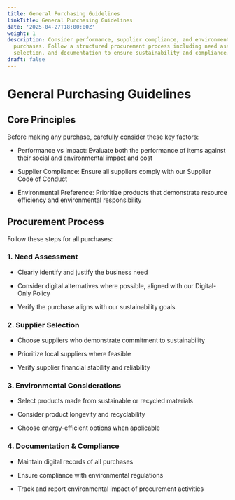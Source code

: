 ```yaml
---
title: General Purchasing Guidelines
linkTitle: General Purchasing Guidelines
date: '2025-04-27T18:00:00Z'
weight: 1
description: Consider performance, supplier compliance, and environmental impact before
  purchases. Follow a structured procurement process including need assessment, supplier
  selection, and documentation to ensure sustainability and compliance.
draft: false
---
```


# General Purchasing Guidelines

## Core Principles

Before making any purchase, carefully consider these key factors:

- Performance vs Impact: Evaluate both the performance of items against their social and environmental impact and cost

- Supplier Compliance: Ensure all suppliers comply with our Supplier Code of Conduct

- Environmental Preference: Prioritize products that demonstrate resource efficiency and environmental responsibility

## Procurement Process

Follow these steps for all purchases:

### 1. Need Assessment

- Clearly identify and justify the business need

- Consider digital alternatives where possible, aligned with our Digital-Only Policy

- Verify the purchase aligns with our sustainability goals

### 2. Supplier Selection

- Choose suppliers who demonstrate commitment to sustainability

- Prioritize local suppliers where feasible

- Verify supplier financial stability and reliability

### 3. Environmental Considerations

- Select products made from sustainable or recycled materials

- Consider product longevity and recyclability

- Choose energy-efficient options when applicable

### 4. Documentation & Compliance

- Maintain digital records of all purchases

- Ensure compliance with environmental regulations

- Track and report environmental impact of procurement activities

<!-- Unsupported block type: callout -->